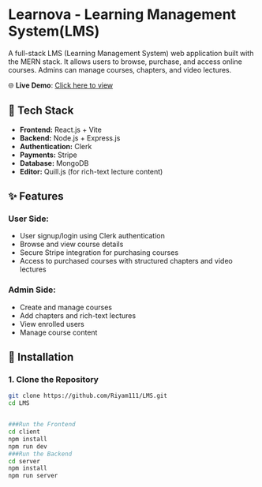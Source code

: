 # Learnova - Learning Management System(LMS)

A full-stack LMS (Learning Management System) web application built with the MERN stack. It allows users to browse, purchase, and access online courses. Admins can manage courses, chapters, and video lectures.


🌐 **Live Demo**: [Click here to view](https://lms-frontend-hazel-seven.vercel.app/)


## 🚀 Tech Stack

- **Frontend:** React.js + Vite
- **Backend:** Node.js + Express.js
- **Authentication:** Clerk
- **Payments:** Stripe
- **Database:** MongoDB
- **Editor:** Quill.js (for rich-text lecture content)

## ✨ Features

### User Side:
- User signup/login using Clerk authentication
- Browse and view course details
- Secure Stripe integration for purchasing courses
- Access to purchased courses with structured chapters and video lectures

### Admin Side:
- Create and manage courses
- Add chapters and rich-text lectures
- View enrolled users
- Manage course content


## 🔧 Installation

### 1. Clone the Repository

```bash
git clone https://github.com/Riyam111/LMS.git
cd LMS


###Run the Frontend
cd client
npm install
npm run dev
###Run the Backend
cd server
npm install
npm run server
